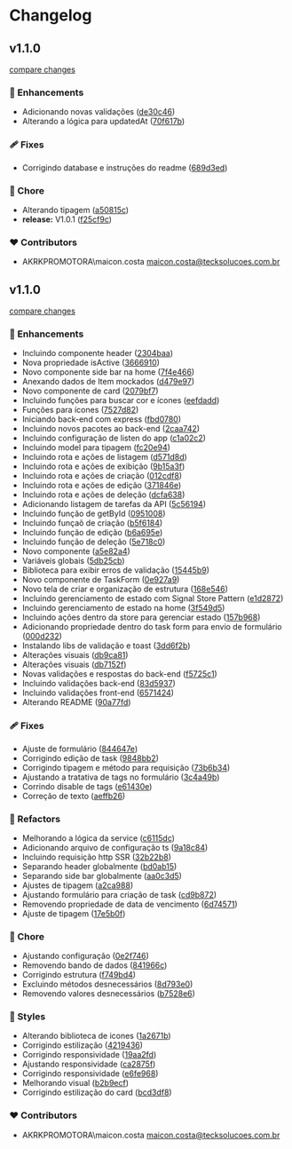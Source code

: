 # Changelog


## v1.1.0

[compare changes](https://github.com/maicon-vieira-dx/co-to-do-list/compare/v1.0.0...v1.1.0)

### 🚀 Enhancements

- Adicionando novas validações ([de30c46](https://github.com/maicon-vieira-dx/co-to-do-list/commit/de30c46))
- Alterando a lógica para updatedAt ([70f617b](https://github.com/maicon-vieira-dx/co-to-do-list/commit/70f617b))

### 🩹 Fixes

- Corrigindo database e instruções do readme ([689d3ed](https://github.com/maicon-vieira-dx/co-to-do-list/commit/689d3ed))

### 🏡 Chore

- Alterando tipagem ([a50815c](https://github.com/maicon-vieira-dx/co-to-do-list/commit/a50815c))
- **release:** V1.0.1 ([f25cf9c](https://github.com/maicon-vieira-dx/co-to-do-list/commit/f25cf9c))

### ❤️ Contributors

- AKRKPROMOTORA\maicon.costa <maicon.costa@tecksolucoes.com.br>

## v1.1.0

[compare changes](https://github.com/maicon-vieira-dx/co-to-do-list/compare/0.0.1...v1.1.0)

### 🚀 Enhancements

- Incluindo componente header ([2304baa](https://github.com/maicon-vieira-dx/co-to-do-list/commit/2304baa))
- Nova propriedade isActive ([3666910](https://github.com/maicon-vieira-dx/co-to-do-list/commit/3666910))
- Novo componente side bar na home ([7f4e466](https://github.com/maicon-vieira-dx/co-to-do-list/commit/7f4e466))
- Anexando dados de Item mockados ([d479e97](https://github.com/maicon-vieira-dx/co-to-do-list/commit/d479e97))
- Novo componente de card ([2079bf7](https://github.com/maicon-vieira-dx/co-to-do-list/commit/2079bf7))
- Incluindo funções para buscar cor e ícones ([eefdadd](https://github.com/maicon-vieira-dx/co-to-do-list/commit/eefdadd))
- Funções para ícones ([7527d82](https://github.com/maicon-vieira-dx/co-to-do-list/commit/7527d82))
- Iniciando back-end com express ([fbd0780](https://github.com/maicon-vieira-dx/co-to-do-list/commit/fbd0780))
- Incluindo novos pacotes ao back-end ([2caa742](https://github.com/maicon-vieira-dx/co-to-do-list/commit/2caa742))
- Incluindo configuração de listen do app ([c1a02c2](https://github.com/maicon-vieira-dx/co-to-do-list/commit/c1a02c2))
- Incluindo model para tipagem ([fc20e94](https://github.com/maicon-vieira-dx/co-to-do-list/commit/fc20e94))
- Incluindo rota e ações de listagem ([d571d8d](https://github.com/maicon-vieira-dx/co-to-do-list/commit/d571d8d))
- Incluindo rota e ações de exibição ([9b15a3f](https://github.com/maicon-vieira-dx/co-to-do-list/commit/9b15a3f))
- Incluindo rota e ações de criação ([012cdf8](https://github.com/maicon-vieira-dx/co-to-do-list/commit/012cdf8))
- Incluindo rota e ações de edição ([371846e](https://github.com/maicon-vieira-dx/co-to-do-list/commit/371846e))
- Incluindo rota e ações de deleção ([dcfa638](https://github.com/maicon-vieira-dx/co-to-do-list/commit/dcfa638))
- Adicionando listagem de tarefas da API ([5c56194](https://github.com/maicon-vieira-dx/co-to-do-list/commit/5c56194))
- Incluindo função de getById ([0951008](https://github.com/maicon-vieira-dx/co-to-do-list/commit/0951008))
- Incluindo funçaõ de criação ([b5f6184](https://github.com/maicon-vieira-dx/co-to-do-list/commit/b5f6184))
- Incluindo função de edição ([b6a695e](https://github.com/maicon-vieira-dx/co-to-do-list/commit/b6a695e))
- Incluindo função de deleção ([5e718c0](https://github.com/maicon-vieira-dx/co-to-do-list/commit/5e718c0))
- Novo componente ([a5e82a4](https://github.com/maicon-vieira-dx/co-to-do-list/commit/a5e82a4))
- Variáveis globais ([5db25cb](https://github.com/maicon-vieira-dx/co-to-do-list/commit/5db25cb))
- Biblioteca para exibir erros de validação ([15445b9](https://github.com/maicon-vieira-dx/co-to-do-list/commit/15445b9))
- Novo componente de TaskForm ([0e927a9](https://github.com/maicon-vieira-dx/co-to-do-list/commit/0e927a9))
- Novo tela de criar e organização de estrutura ([168e546](https://github.com/maicon-vieira-dx/co-to-do-list/commit/168e546))
- Incluindo gerenciamento de estado com Signal Store Pattern ([e1d2872](https://github.com/maicon-vieira-dx/co-to-do-list/commit/e1d2872))
- Incluindo gerenciamento de estado na home ([3f549d5](https://github.com/maicon-vieira-dx/co-to-do-list/commit/3f549d5))
- Incluindo ações dentro da store para gerenciar estado ([157b968](https://github.com/maicon-vieira-dx/co-to-do-list/commit/157b968))
- Adicionando propriedade dentro do task form para envio de formulário ([000d232](https://github.com/maicon-vieira-dx/co-to-do-list/commit/000d232))
- Instalando libs de validação e toast ([3dd6f2b](https://github.com/maicon-vieira-dx/co-to-do-list/commit/3dd6f2b))
- Alterações visuais ([db9ca81](https://github.com/maicon-vieira-dx/co-to-do-list/commit/db9ca81))
- Alterações visuais ([db7152f](https://github.com/maicon-vieira-dx/co-to-do-list/commit/db7152f))
- Novas validações e respostas do back-end ([f5725c1](https://github.com/maicon-vieira-dx/co-to-do-list/commit/f5725c1))
- Incluindo validações back-end ([83d5937](https://github.com/maicon-vieira-dx/co-to-do-list/commit/83d5937))
- Incluindo validações front-end ([6571424](https://github.com/maicon-vieira-dx/co-to-do-list/commit/6571424))
- Alterando README ([90a77fd](https://github.com/maicon-vieira-dx/co-to-do-list/commit/90a77fd))

### 🩹 Fixes

- Ajuste de formulário ([844647e](https://github.com/maicon-vieira-dx/co-to-do-list/commit/844647e))
- Corrigindo edição de task ([9848bb2](https://github.com/maicon-vieira-dx/co-to-do-list/commit/9848bb2))
- Corrigindo tipagem e método para requisição ([73b6b34](https://github.com/maicon-vieira-dx/co-to-do-list/commit/73b6b34))
- Ajustando a tratativa de tags no formulário ([3c4a49b](https://github.com/maicon-vieira-dx/co-to-do-list/commit/3c4a49b))
- Corrindo disable de tags ([e61430e](https://github.com/maicon-vieira-dx/co-to-do-list/commit/e61430e))
- Correção de texto ([aeffb26](https://github.com/maicon-vieira-dx/co-to-do-list/commit/aeffb26))

### 💅 Refactors

- Melhorando a lógica da service ([c6115dc](https://github.com/maicon-vieira-dx/co-to-do-list/commit/c6115dc))
- Adicionando arquivo de configuração ts ([9a18c84](https://github.com/maicon-vieira-dx/co-to-do-list/commit/9a18c84))
- Incluindo requisição http SSR ([32b22b8](https://github.com/maicon-vieira-dx/co-to-do-list/commit/32b22b8))
- Separando header globalmente ([bd0ab15](https://github.com/maicon-vieira-dx/co-to-do-list/commit/bd0ab15))
- Separando side bar globalmente ([aa0c3d5](https://github.com/maicon-vieira-dx/co-to-do-list/commit/aa0c3d5))
- Ajustes de tipagem ([a2ca988](https://github.com/maicon-vieira-dx/co-to-do-list/commit/a2ca988))
- Ajustando formulário para criação de task ([cd9b872](https://github.com/maicon-vieira-dx/co-to-do-list/commit/cd9b872))
- Removendo propriedade de data de vencimento ([6d74571](https://github.com/maicon-vieira-dx/co-to-do-list/commit/6d74571))
- Ajuste de tipagem ([17e5b0f](https://github.com/maicon-vieira-dx/co-to-do-list/commit/17e5b0f))

### 🏡 Chore

- Ajustando configuração ([0e2f746](https://github.com/maicon-vieira-dx/co-to-do-list/commit/0e2f746))
- Removendo bando de dados ([841966c](https://github.com/maicon-vieira-dx/co-to-do-list/commit/841966c))
- Corrigindo estrutura ([f749bd4](https://github.com/maicon-vieira-dx/co-to-do-list/commit/f749bd4))
- Excluindo métodos desnecessários ([8d793e0](https://github.com/maicon-vieira-dx/co-to-do-list/commit/8d793e0))
- Removendo valores desnecessários ([b7528e6](https://github.com/maicon-vieira-dx/co-to-do-list/commit/b7528e6))

### 🎨 Styles

- Alterando biblioteca de icones ([1a2671b](https://github.com/maicon-vieira-dx/co-to-do-list/commit/1a2671b))
- Corrigindo estilização ([4219436](https://github.com/maicon-vieira-dx/co-to-do-list/commit/4219436))
- Corrigindo responsividade ([19aa2fd](https://github.com/maicon-vieira-dx/co-to-do-list/commit/19aa2fd))
- Ajustando responsividade ([ca2875f](https://github.com/maicon-vieira-dx/co-to-do-list/commit/ca2875f))
- Corrigindo responsividade ([e6fe968](https://github.com/maicon-vieira-dx/co-to-do-list/commit/e6fe968))
- Melhorando visual ([b2b9ecf](https://github.com/maicon-vieira-dx/co-to-do-list/commit/b2b9ecf))
- Corrigindo estilização do card ([bcd3df8](https://github.com/maicon-vieira-dx/co-to-do-list/commit/bcd3df8))

### ❤️ Contributors

- AKRKPROMOTORA\maicon.costa <maicon.costa@tecksolucoes.com.br>

